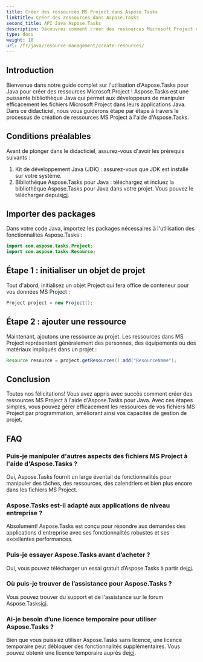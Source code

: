 ```yaml
---
title: Créer des ressources MS Project dans Aspose.Tasks
linktitle: Créer des ressources dans Aspose.Tasks
second_title: API Java Aspose.Tasks
description: Découvrez comment créer des ressources Microsoft Project en Java à l'aide de la bibliothèque Aspose.Tasks. Guide étape par étape pour une gestion efficace des ressources.
type: docs
weight: 10
url: /fr/java/resource-management/create-resources/
---
```

## Introduction
Bienvenue dans notre guide complet sur l'utilisation d'Aspose.Tasks pour Java pour créer des ressources Microsoft Project ! Aspose.Tasks est une puissante bibliothèque Java qui permet aux développeurs de manipuler efficacement les fichiers Microsoft Project dans leurs applications Java. Dans ce didacticiel, nous vous guiderons étape par étape à travers le processus de création de ressources MS Project à l'aide d'Aspose.Tasks.
## Conditions préalables
Avant de plonger dans le didacticiel, assurez-vous d'avoir les prérequis suivants :
1. Kit de développement Java (JDK) : assurez-vous que JDK est installé sur votre système.
2.  Bibliothèque Aspose.Tasks pour Java : téléchargez et incluez la bibliothèque Aspose.Tasks pour Java dans votre projet. Vous pouvez le télécharger depuis[ici](https://releases.aspose.com/tasks/java/).

## Importer des packages
Dans votre code Java, importez les packages nécessaires à l'utilisation des fonctionnalités Aspose.Tasks :
```java
import com.aspose.tasks.Project;
import com.aspose.tasks.Resource;
```

## Étape 1 : initialiser un objet de projet
Tout d'abord, initialisez un objet Project qui fera office de conteneur pour vos données MS Project :
```java
Project project = new Project();
```
## Étape 2 : ajouter une ressource
Maintenant, ajoutons une ressource au projet. Les ressources dans MS Project représentent généralement des personnes, des équipements ou des matériaux impliqués dans un projet :
```java
Resource resource = project.getResources().add("ResourceName");
```

## Conclusion
Toutes nos félicitations! Vous avez appris avec succès comment créer des ressources MS Project à l'aide d'Aspose.Tasks pour Java. Avec ces étapes simples, vous pouvez gérer efficacement les ressources de vos fichiers MS Project par programmation, améliorant ainsi vos capacités de gestion de projet.
## FAQ
### Puis-je manipuler d'autres aspects des fichiers MS Project à l'aide d'Aspose.Tasks ?
Oui, Aspose.Tasks fournit un large éventail de fonctionnalités pour manipuler des tâches, des ressources, des calendriers et bien plus encore dans les fichiers MS Project.
### Aspose.Tasks est-il adapté aux applications de niveau entreprise ?
Absolument! Aspose.Tasks est conçu pour répondre aux demandes des applications d'entreprise avec ses fonctionnalités robustes et ses excellentes performances.
### Puis-je essayer Aspose.Tasks avant d’acheter ?
 Oui, vous pouvez télécharger un essai gratuit d’Aspose.Tasks à partir de[ici](https://releases.aspose.com/).
### Où puis-je trouver de l’assistance pour Aspose.Tasks ?
Vous pouvez trouver du support et de l'assistance sur le forum Aspose.Tasks[ici](https://forum.aspose.com/c/tasks/15).
### Ai-je besoin d’une licence temporaire pour utiliser Aspose.Tasks ?
 Bien que vous puissiez utiliser Aspose.Tasks sans licence, une licence temporaire peut débloquer des fonctionnalités supplémentaires. Vous pouvez obtenir une licence temporaire auprès de[ici](https://purchase.aspose.com/temporary-license/).